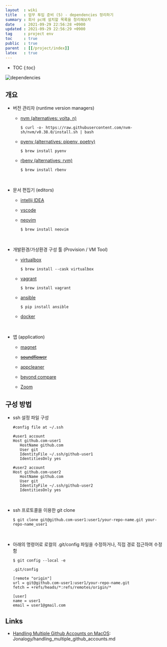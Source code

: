 ```yaml
---
layout  : wiki
title   : 업무 투입 준비 (5) - dependencies 정리하기
summary : 회사 pc에 설치할 목록을 정리해보자
date    : 2021-09-29 22:56:28 +0900
updated : 2021-09-29 22:56:29 +0900
tag     : project env
toc     : true
public  : true
parent  : [[/project/index]]
latex   : true
---
```

* TOC
{:toc}

![dependencies](https://user-images.githubusercontent.com/65143458/135738127-46c9e454-2d15-4e1e-8252-f5f8189c2560.jpeg)

## 개요

* 버전 관리자 (runtime version managers)

  * [nvm (alternatives: volta, n)](https://github.com/nvm-sh/nvm)

     ```shell
    $ curl -o- https://raw.githubusercontent.com/nvm-sh/nvm/v0.38.0/install.sh | bash
    ```

  * [pyenv (alternatives: pipenv, poetry)](https://github.com/pyenv/pyenv)

     ```shell
    $ brew install pyenv

    ```

  * [rbenv (alternatives: rvm)](https://github.com/rbenv/rbenv)

     ```shell
    $ brew install rbenv

    ```
<br/> 

* 문서 편집기 (editors)

  * [intellij IDEA](https://www.jetbrains.com/ko-kr/idea/download/#section=mac)

  * [vscode](https://code.visualstudio.com/download)

  * [neovim](https://github.com/neovim/neovim/wiki/Installing-Neovim)

     ```shell
    $ brew install neovim
    ```
    
<br/> 

* 개발환경/가상환경 구성 툴 (Provision / VM Tool)

  * [virtualbox](https://www.virtualbox.org/wiki/Downloads)

     ```shell
    $ brew install --cask virtualbox
    ```
    
  * [vagrant](https://www.vagrantup.com/downloads)

     ```shell
    $ brew install vagrant
    ```

  * [ansible](https://docs.ansible.com/ansible/latest/installation_guide/intro_installation.html#installing-ansible-on-macos)

     ```shell
    $ pip install ansible
    ```

  * [docker](https://docs.docker.com/desktop/mac/install/)

<br/> 

* 앱 (application)

  * [magnet](https://apps.apple.com/us/app/magnet/id441258766?mt=12)

  * [~~soundflower~~](https://soundflower.softonic.kr/mac/download)

  * [appcleaner](https://freemacsoft.net/appcleaner/)

  * [beyond compare](https://www.scootersoftware.com/download.php)

  * [Zoom](https://zoom.us/support/download?os=mac)

## 구성 방법

* ssh 설정 파일 구성

    ```shell
    #config file at ~/.ssh

    #user1 account
    Host github.com-user1
       HostName github.com
       User git
       IdentityFile ~/.ssh/github-user1
       IdentitiesOnly yes

    #user2 account
    Host github.com-user2
       HostName github.com
       User git
       IdentityFile ~/.ssh/github-user2
       IdentitiesOnly yes
    ```
    
<br/> 

* ssh 프로토콜을 이용한 git clone

    ```shell
    $ git clone git@github.com-user1:user1/your-repo-name.git your-repo-name_user1
    ```
    
<br/> 

* 아래의 명령어로 로컬의 .git/config 파일을 수정하거나, 직접 경로 접근하여 수정함

    ```shell
    $ git config --local -e 

    .git/config

    [remote "origin"] 
    url = git@github.com-user1:user1/your-repo-name.git
    fetch = +refs/heads/*:refs/remotes/origin/*

    [user]
    name = user1
    email = user1@gmail.com
    ```
    
## Links

* [Handling Multiple Github Accounts on MacOS](https://gist.github.com/Jonalogy/54091c98946cfe4f8cdab2bea79430f9):  Jonalogy/handling_multiple_github_accounts.md


